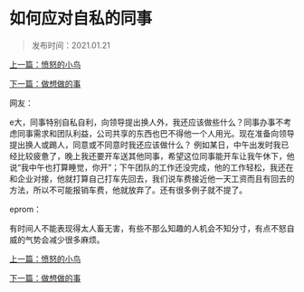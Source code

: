 # 如何应对自私的同事
>
>发布时间：2021.01.21

[上一篇：愤怒的小鸟](work/article65)

[下一篇：做想做的事](/work/article67)

网友：

e大，同事特别自私自利，向领导提出换人外，我还应该做些什么？同事办事不考虑同事需求和团队利益，公司共享的东西也巴不得他一个人用光。现在准备向领导提出换人或踢人，同意或不同意时我还应该做什么？ 例如某日，中午出发时我已经比较疲惫了，晚上我还要开车送其他同事，希望这位同事能开车让我午休下，他说“我中午也打算睡觉，你开”；下午团队的工作还没完成，他的工作轻松，我还在和企业对接，他就打算自己打车先回去，我们说车费接近他一天工资而且有回去的方法，所以不可能报销车费，他就放弃了。还有很多例子就不提了。

eprom：

有时间人不能表现得太人畜无害，有些不那么知趣的人机会不知分寸，有点不怒自威的气势会减少很多麻烦。

[上一篇：愤怒的小鸟](work/article65)

[下一篇：做想做的事](/work/article67)



